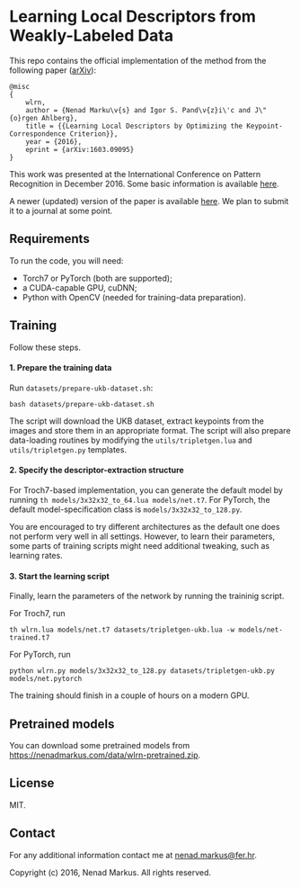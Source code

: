 # Learning Local Descriptors from Weakly-Labeled Data

This repo contains the official implementation of the method from the following paper ([arXiv](https://arxiv.org/abs/1603.09095)):

```
@misc
{
	wlrn,
	author = {Nenad Marku\v{s} and Igor S. Pand\v{z}i\'c and J\"{o}rgen Ahlberg},
	title = {{Learning Local Descriptors by Optimizing the Keypoint-Correspondence Criterion}},
	year = {2016},
	eprint = {arXiv:1603.09095}
}
```

This work was presented at the International Conference on Pattern Recognition in December 2016.
Some basic information is available [here](INFO.md).

A newer (updated) version of the paper is available [here](http://hotlab.fer.hr/_download/repository/wlrn.pdf).
We plan to submit it to a journal at some point.

## Requirements

To run the code, you will need:

* Torch7 or PyTorch (both are supported);
* a CUDA-capable GPU, cuDNN;
* Python with OpenCV (needed for training-data preparation).

## Training

Follow these steps.

#### 1. Prepare the training data

Run `datasets/prepare-ukb-dataset.sh`:

	bash datasets/prepare-ukb-dataset.sh

The script will download the UKB dataset, extract keypoints from the images and store them in an appropriate format.
The script will also prepare data-loading routines by modifying the `utils/tripletgen.lua` and `utils/tripletgen.py` templates.

#### 2. Specify the descriptor-extraction structure

For Troch7-based implementation, you can generate the default model by running `th models/3x32x32_to_64.lua models/net.t7`.
For PyTorch, the default model-specification class is `models/3x32x32_to_128.py`.

You are encouraged to try different architectures as the default one does not perform very well in all settings.
However, to learn their parameters, some parts of training scripts might need additional tweaking, such as learning rates.

#### 3. Start the learning script

Finally, learn the parameters of the network by running the traininig script.

For Troch7, run

	th wlrn.lua models/net.t7 datasets/tripletgen-ukb.lua -w models/net-trained.t7

For PyTorch, run

	python wlrn.py models/3x32x32_to_128.py datasets/tripletgen-ukb.py models/net.pytorch

The training should finish in a couple of hours on a modern GPU.

## Pretrained models

You can download some pretrained models from <https://nenadmarkus.com/data/wlrn-pretrained.zip>.

## License

MIT.

## Contact

For any additional information contact me at <nenad.markus@fer.hr>.

Copyright (c) 2016, Nenad Markus. All rights reserved.